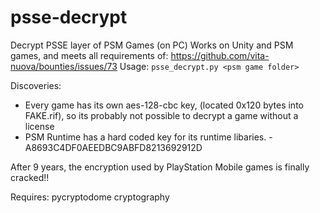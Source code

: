 # psse-decrypt
Decrypt PSSE layer of PSM Games (on PC)
Works on Unity and PSM games, and meets all requirements of: https://github.com/vita-nuova/bounties/issues/73
Usage: ``psse_decrypt.py <psm game folder>``

Discoveries: 
 - Every game has its own aes-128-cbc key, (located 0x120 bytes into FAKE.rif), so its probably not possible to decrypt a game without a license
 - PSM Runtime has a hard coded key for its runtime libaries. - A8693C4DF0AEEDBC9ABFD8213692912D 

After 9 years, the encryption used by PlayStation Mobile games is finally cracked!!

Requires:
  pycryptodome
  cryptography
